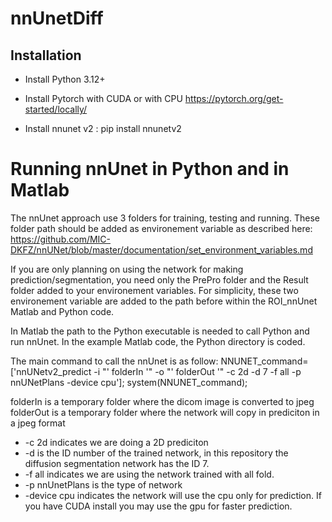 # nnUnetDiff

## Installation 
- Install Python 3.12+
- Install Pytorch with CUDA or with CPU
      https://pytorch.org/get-started/locally/
  
- Install nnunet v2 :
      pip install nnunetv2

# Running nnUnet in Python and in Matlab

The nnUnet approach use 3 folders for training, testing and running. These folder path should be added as environement variable as described here:
https://github.com/MIC-DKFZ/nnUNet/blob/master/documentation/set_environment_variables.md

If you are only planning on using the network for making prediction/segmentation, you need only the PrePro folder and the Result folder added to your environement variables.
For simplicity, these two environement variable are added to the path before within the ROI_nnUnet Matlab and Python code.


In Matlab the path to the Python executable is needed to call Python and run nnUnet. In the example Matlab code, the Python directory is coded. 


The main command to call the nnUnet is as follow:
NNUNET_command=['nnUNetv2_predict -i "' folderIn '" -o "' folderOut '" -c 2d -d 7 -f all -p nnUNetPlans -device cpu'];
system(NNUNET_command);

folderIn is a temporary folder where the dicom image is converted to jpeg
folderOut is a temporary folder where the network will copy in prediciton in a jpeg format
- -c 2d indicates we are doing a 2D prediciton
- -d is the ID number of the trained network, in this repository the diffusion segmentation network has the ID 7. 
- -f all indicates we are using the network trained with all fold. 
- -p nnUnetPlans is the type of network
- -device cpu indicates the network will use the cpu only for prediction. If you have CUDA install you may use the gpu for faster prediction. 


